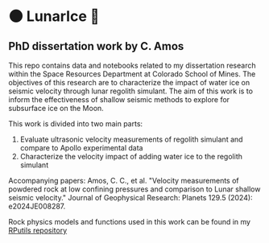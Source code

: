 # 🌑 LunarIce 🧊
## PhD dissertation work by C. Amos

This repo contains data and notebooks related to my dissertation research within the Space Resources Department at Colorado School of Mines. The objectives of this research are to characterize the impact of water ice on seismic velocity through lunar regolith simulant. The aim of this work is to inform the effectiveness of shallow seismic methods to explore for subsurface ice on the Moon.

This work is divided into two main parts:
1. Evaluate ultrasonic velocity measurements of regolith simulant and compare to Apollo experimental data
2. Characterize the velocity impact of adding water ice to the regolith simulant

Accompanying papers:
Amos, C. C., et al. "Velocity measurements of powdered rock at low confining pressures and comparison to Lunar shallow seismic velocity." Journal of Geophysical Research: Planets 129.5 (2024): e2024JE008287.

Rock physics models and functions used in this work can be found in my [RPutils repository](https://github.com/astroChance/RPutils)
